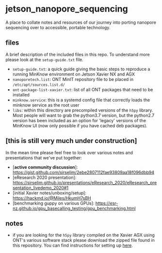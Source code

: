 # jetson_nanopore_sequencing
A place to collate notes and resources of our journey into porting nanopore sequencing over to accessible, portable technology.

## files
A brief description of the included files in this repo. To understand more please look at the `setup-guide.txt` file.

* `setup-guide.txt`: a quick guide giving the basic steps to reproduce a running MinKnow environment on Jetson Xavier NX and AGX
* `nanoporetech.list`: ONT MinIT repository file to be placed in `/etc/apt/sources.list.d/`
* `ont-package-list-xavier.txt`: list of all ONT packages that need to be installed
* `minknow.service`: this is a systemd config file that correctly loads the minknow service as the root user
* `libs`: within this directory are precompiled versions of the `h5py` library. Most people will want to grab the python3.7 version, but the python2.7 version has been included as an option for 'legacy' versions of the MinKnow UI (now only possible if you have cached deb packages).

## [this is still very much under construction]

In the mean time please feel free to look over various notes and presentations that we've put together:

  - \[**active community discussion**]: https://gist.github.com/sirselim/2ebe2807112fae93809aa18f096dbb94
  - \[eResearch 2020 presentation]: https://sirselim.github.io/presentations/eResearch_2020/eResearch_presentation_livedemo_2020#1
  - \[initial Xavier notes/unboxing/setup]: https://hackmd.io/@Miles/HkumH7sBH
  - \[benchmarking guppy on various GPUs]: https://esr-nz.github.io/gpu_basecalling_testing/gpu_benchmarking.html
  
## notes

* if you are looking for the `h5py` library compiled on the Xavier AGX using ONT's various software stack please download the zipped file found in this repository. You can find instructions for setting up [here](https://gist.github.com/sirselim/2ebe2807112fae93809aa18f096dbb94#gistcomment-3481318).
